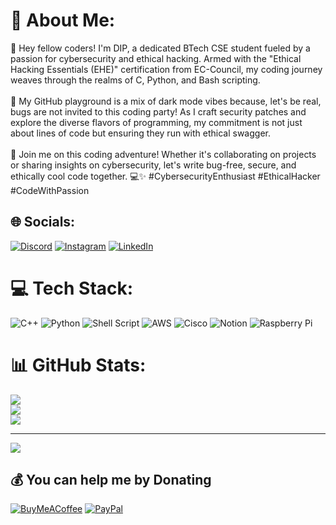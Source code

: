 # 💫 About Me:
👋 Hey fellow coders! I'm DIP, a dedicated BTech CSE student fueled by a passion for cybersecurity and ethical hacking. Armed with the "Ethical Hacking Essentials (EHE)" certification from EC-Council, my coding journey weaves through the realms of C, Python, and Bash scripting.<br><br>🌌 My GitHub playground is a mix of dark mode vibes because, let's be real, bugs are not invited to this coding party! As I craft security patches and explore the diverse flavors of programming, my commitment is not just about lines of code but ensuring they run with ethical swagger.<br><br>🚀 Join me on this coding adventure! Whether it's collaborating on projects or sharing insights on cybersecurity, let's write bug-free, secure, and ethically cool code together. 💻✨ #CybersecurityEnthusiast #EthicalHacker #CodeWithPassion


## 🌐 Socials:
[![Discord](https://img.shields.io/badge/Discord-%237289DA.svg?logo=discord&logoColor=white)](https://discord.gg/https://discord.gg/35mJVvMA5p) [![Instagram](https://img.shields.io/badge/Instagram-%23E4405F.svg?logo=Instagram&logoColor=white)](https://instagram.com/dip.bash) [![LinkedIn](https://img.shields.io/badge/LinkedIn-%230077B5.svg?logo=linkedin&logoColor=white)](https://linkedin.com/in/saumyadipjana2003) 

# 💻 Tech Stack:
![C++](https://img.shields.io/badge/c++-%2300599C.svg?style=for-the-badge&logo=c%2B%2B&logoColor=white) ![Python](https://img.shields.io/badge/python-3670A0?style=for-the-badge&logo=python&logoColor=ffdd54) ![Shell Script](https://img.shields.io/badge/shell_script-%23121011.svg?style=for-the-badge&logo=gnu-bash&logoColor=white) ![AWS](https://img.shields.io/badge/AWS-%23FF9900.svg?style=for-the-badge&logo=amazon-aws&logoColor=white) ![Cisco](https://img.shields.io/badge/cisco-%23049fd9.svg?style=for-the-badge&logo=cisco&logoColor=black) ![Notion](https://img.shields.io/badge/Notion-%23000000.svg?style=for-the-badge&logo=notion&logoColor=white) ![Raspberry Pi](https://img.shields.io/badge/-RaspberryPi-C51A4A?style=for-the-badge&logo=Raspberry-Pi)
# 📊 GitHub Stats:
![](https://github-readme-stats.vercel.app/api?username=dip-bash&theme=calm&hide_border=false&include_all_commits=true&count_private=true)<br/>
![](https://github-readme-streak-stats.herokuapp.com/?user=dip-bash&theme=calm&hide_border=false)<br/>
![](https://github-readme-stats.vercel.app/api/top-langs/?username=dip-bash&theme=calm&hide_border=false&include_all_commits=true&count_private=true&layout=compact)

---
[![](https://visitcount.itsvg.in/api?id=dip-bash&icon=5&color=0)](https://visitcount.itsvg.in)

  ## 💰 You can help me by Donating
  [![BuyMeACoffee](https://img.shields.io/badge/Buy%20Me%20a%20Coffee-ffdd00?style=for-the-badge&logo=buy-me-a-coffee&logoColor=black)](https://buymeacoffee.com/dip.bash) [![PayPal](https://img.shields.io/badge/PayPal-00457C?style=for-the-badge&logo=paypal&logoColor=white)](https://paypal.me/@86602) 

  
<!-- Proudly created with GPRM ( https://gprm.itsvg.in ) -->
